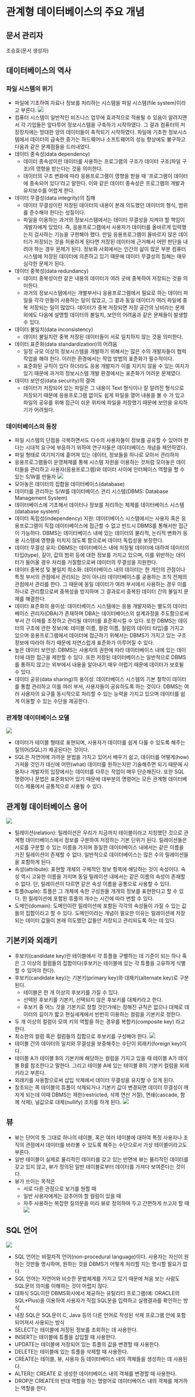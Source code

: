 # 관계형 데이터베이스의 주요 개념
## 문서 관리자
조승효(문서 생성자)
## 데이터베이스의 역사
### 파일 시스템의 위기
   - 파일에 기초하여 자료나 정보를 처리하는 시스템을 파일 시스템(file system)이라고 부른다.
   ![](./img/그림1-1.PNG)
   - 컴퓨터 시스템이 일반적인 비즈니스 업무에 효과적으로 적용될 수 있음이 알려지면서 각 기업들은 앞다투어 정보시스템을 구축하기 시작하였다. 그 결과 컴퓨터의 저장장치에는 방대한 양의 데이터들이 축적되기 시작하였다. 파일에 기초한 정보시스템에서 데이터의 급속한 증가는 하드웨어나 소프트웨어의 성능 향상에도 불구하고 다음과 같은 문제점들을 드러내었다.
   - 데이터 종속성(data dependency)
      - 데이터 종속성이란 데이터를 사용하는 프로그램의 구조가 데이터 구조(파일 구조)의 영향을 받는다는 것을 의미한다.
      - 데이터의 구조 변화에 따라 응용프로그램이 영향을 받을 때 '프로그램이 데이터에 종속되어 있다'라고 말한다. 이와 같은 데이터 종속성은 프로그램의 개발과 유지보수를 어렵게 한다.
   - 데이터 무결성(data integrity)의 침해
      - 데이터 무결성이란 저장된 데이터의 내용이 본래 의도했던 데이터의 형식, 범위를 준수해야 한다는 성질이다.
      - 파일을 이용하는 과거의 정보시스템에서는 데이터 무결성을 지켜야 할 책임이 개발자에게 있었다. 즉, 응용프로그램에서 사용자가 데이터를 올바르게 입력했는지 검사하는 기능을 구현해야 했다. 만일 응용프로그램이 올바르지 않은 데이터가 저장되는 것을 허용하게 된다면 저장된 데이터에 근거해서 어떤 판단을 내려야 하는 경우 문제가 된다. 정보화 사회에서는 인간의 삶이 많은 부분 컴퓨터 시스템에 저장된 데이터에 의존하고 있기 때문에 데이터 무결성의 침해는 매우 심각한 문제가 된다.
   - 데이터 중복성(data redundancy)
      - 데이터 중복성이란 같은 내용의 데이터가 여러 곳에 중복하여 저장되는 것을 의미한다.
      - 과거의 정보시스템에서는 개별부서나 응용프로그램에서 필요로 하는 데이터 파일을 각각 만들어 사용하는 일이 많았고, 그 결과 동일 데이터가 여러 파일에 중복 저장되는 일이 많았다. 데이터가 중복 저장되면 저장 공간의 낭비라는 문제 외에도 다음에 설명할 데이터의 불일치, 보안의 어려움과 같은 문제들이 발생할 수 있다.
   - 데이터 불일치(data inconsistency)
      - 데이터 불일치란 중복 저장된 데이터들이 서로 일치하지 않는 것을 의미한다.
   - 데이터 표준화(data standardization)의 어려움
      - 일정 규모 이상의 정보시스템을 개발하기 위해서는 많은 수의 개발자들이 협력 작업을 해야 한다. 이러한 환경에서는 작업 방법의 표준화가 필수적이다.
      - 표준화된 규칙이 있다 하더라도 응용 개발자가 이를 지키지 않을 수 있는 여지가 있기 때문에 과거의 정보시스템 개발 환경에서는 표준화가 어려운 문제였다.
   - 데이터 보안성(data security)의 결여
      - 데이터가 저장되어 있는 파일은 그 내용이 Text 형식이나 잘 알려진 형식으로 저장되기 때문에 응용프로그램 없이도 쉽게 파일을 열어 내용을 볼 수 가 있고 파일의 공유를 위해 접근이 쉬운 위치에 파일을 저장했기 때문에 보안을 유지하기가 어려웠다.
### 데이터베이스의 등장
   - 파일 시스템의 단점을 극복하면서도 다수의 사용자들이 정보를 공유할 수 있어야 한다는 시대적 요구에 부응하기 위하여 연구자들은 데이터베이스 개념을 제안하였다.
   - 파일 형태로 여기저기에 흩어져 있는 데이터, 정보들을 하나로 모아서 관리하자
   - 응용프로그램들이 운영체제를 통해 시스템 자원을 이용하는 것처럼 모아놓은 데이터들을 관리하고 사용자(응용프로그램)와 데이터 사이에 인터페이스 역할을 할 수 있는 S/W를 만들자
   ![](./img/그림1-4.PNG)
   - 모아놓은 데이터의 집합을 데이터베이스(database)
   - 데이터를 관리하는 S/W를 데이터베이스 관리 시스템(DBMS: Database Management System)
   - 데이터베이스에 기초해서 데이터나 정보를 처리하는 체제를 데이터베이스 시스템(database system)
   - 데이터 독립성(independency) 지원: 데이터베이스 시스템에서는 사용자 혹은 응용프로그램이 직접 데이터베이스에 접근할 수 없고 반드시 DBMS를 통해서만 접근이 가능하다. DBMS는 데이터베이스 내에 있는 데이터의 물리적, 논리적 변화가 응용 시스템에 영향을 미치지 않도록 함으로써 데이터 독립성을 보장한다.
   - 데이터 무결성 유지: DBMS는 데이터베이스 내에 저장될 데이터에 대하여 데이터의 타입(type), 길이, 값의 범위 등에 대한 정보를 가지고 있으며, 이를 위반하는 데이터가 들어올 경우 처리를 거절함으로써 데이터의 무결성을 지원한다.
   - 데이터 중복성 및 불일치 최소화: 데이터베이스 내의 데이터는 한 개인의 관점이나 특정 부서의 관점에서 관리되는 것이 아니라 데이터베이스를 공용하는 조직 전체의 관점에서 관리를 한다. 그 때문에 동일 데이터가 여러 부서에서 사용하는 경우 이를 하나로 관리함으로써 중복성을 방지하며 그 결과로서 중복된 데이터 간의 불일치 문제를 해결한다.
   - 데이터 표준화의 용이성: 데이터베이스 시스템에는 응용 개발자와는 별도의 데이터베이스 관리자(DBA)가 존재하며 DBA는 데이터베이스의 설계과정을 주도함으로써 부서 간 이해를 조정하고 관리될 데이터를 표준화시킬 수 있다. 또한 DBMS는 데이터의 구조에 관한 정보(예: 테이블 이름, 컬럼 이름, 컬럼의 데이터 타입)를 가지고 있으며 응용프로그램에서 데이터에 접근하기 위해서는 DBMS가 가지고 있는 구조 정보에 따라야 하기 때문에 자연스럽게 표준화가 이루어질 수 있다.
   - 높은 데이터 보안성: DBMS는 사용자의 권한에 따라 데이터베이스 내에 있는 데이터에 대한 접근을 제한할 수 있다. 또한 저장된 데이터베이스는 일반적으로 DBMS를 통하지 않고는 외부에서 내용을 알아내기 매우 어렵기 때문에 데이터가 보호될 수 있다.
   - 데이터 공유(data sharing)의 용이성: 데이터베이스 시스템의 기본 철학이 데이터를 통합 관리하고 이를 여러 부서, 사용자들이 공유하도록 하는 것이다. DBMS는 여러 사용자의 요구를 동시적으로 처리할 수 있는 능력을 가지고 있으며 데이터를 쉽게 이용할 수 있는 수단을 제공한다.
### 관계형 데이터베이스 모델
![](./img/그림1-6.PNG)
   - 데이터가 테이블 형태로 표현되며, 사용자가 데이터를 쉽게 다룰 수 있도록 해주는 질의어(SQL)가 제공된다는 것이다.
   - SQL은 자연어에 가까운 문법을 가지고 있어서 배우기 쉽고, 데이터를 어떻게(how) 가져올 것인가 대신에 어떤(what) 데이터를 원하는지만 기술해주면 되기 때문에 사용자나 개발자의 입장에서는 데이터를 다루는 작업이 매우 단순해진다. 또한 SQL 명령어나 문법은 표준화되어 있기 때문에 대부분의 명령어는 모든 관계형 데이터베이스 제품에서 공통적으로 사용될 수 있다.
## 관계형 데이터베이스 용어
![](./img/그림1-7.PNG)
   - 릴레이션(relation): 릴레이션은 우리가 지금까지 테이블이라고 지칭했던 것으로 관계형 데이터베이스에서 정보를 구분하여 저장하는 기본 단위가 된다. 릴레이션들은 서로를 구분할 수 있는 이름을 가지며 동일한 데이터베이스 내에서는 같은 이름을 가진 릴레이션이 존재할 수 없다. 일반적으로 데이터베이스는 많은 수의 릴레이션들을 포함하게 된다.
   - 속성(attribute): 표현할 개체의 구체적인 정보 항목에 해당하는 것이 속성이다. 속성 역시 고유한 이름을 가지며 동일 릴레이션 내에서는 같은 이름의 속성이 존재할 수 없다. 단, 릴레이션이 다르면 같은 속성 이름을 공통으로 사용할 수 있다.
   - 튜플(tuple): 튜플은 그 개체에 속한 구성원들 개개의 정보를 표현한다고 할 수 있다. 한 릴레이션에 포함된 튜플의 개수는 시간에 따라 변할 수 있다.
   - 도메인(domain): 도메인이란 릴레이션에 포함된 각각의 속성들이 가질 수 있는 값들의 집합이라고 할 수 있다. 도메인이라는 개념이 필요한 이유는 릴레이션에 저장되는 데이터 값들이 본래 의도했던 값들만 저장되고 관리되도록 하는 데 있다.
## 기본키와 외래키
   - 후보키(candidate key)란 테이블에서 각 튜플을 구별하는 데 기준이 되는 하나 혹은 그 이상의 컬럼들의 집합이다(후보키는 테이블에 있는 각 튜플을 고유하게 식별할 수 있어야 한다).
   - 후보키(candidate key)는 기본키(primary key)와 대체키(alternate key)로 구분된다.
      - 테이블은 한 개 이상의 후보키를 가질 수 있다.
      - 선택된 후보키를 기본키, 선택되지 않은 후보키를 대체키라고 한다.
      - 후보키 중 어느 것을 기본키로 정할 것인가에는 정해진 규칙은 없으나 대체로 데이터의 길이가 짧고 현실세계에서 빈번히 이용하는 컬럼을 기본키로 정한다.
   - 두 개 이상의 컬럼이 모여 키의 역할을 하는 경우를 복합키(composite key) 라고 한다.
   - 최소한의 컬럼 혹은 컬럼들의 집합으로 후보키를 구성해야 한다.
   ![](./img/그림1-14.PNG)
   - 테이블 간의 데이터의 일치와 무결성을 보증해주는 수단이 외래키(foreign key)이다.
   - 테이블 A가 테이블 B의 기본키에 해당하는 컬럼을 가지고 있을 때 테이블 A가 테이블 B를 참조한다고 말한다. 그리고 테이블 A에 있는 테이블 B의 기본키 컬럼을 외래키라고 부른다.
   - 외래키를 사용함으로써 삽입 삭제에서 데이터 무결성을 유지할 수 있게 된다.
   - 참조되는 쪽 테이블의 튜플이 삭제되거나 기본키 값이 변경되면 데이터 무결성이 깨지게 되는데 이때 DBMS는 제한(restricted, 삭제 연산 거절), 연쇄(cascade, 함께 삭제), 널값으로 대체(nullify) 조치를 하게 된다.
   ![](./img/그림1-15.PNG)
## 뷰
   - 뷰는 단어의 뜻 그대로 하나의 테이블, 혹은 여러 테이블에 대하여 특정 사용자나 조직의 관점에서 데이터를 바라볼 수 있도록 해주는 수단으로서 가상 테이블이라고도 부른다.
   - 일반 테이블이 실제로 물리적인 데이터를 갖고 있는 반면에 뷰는 물리적인 데이터를 갖고 있지 않고, 뷰가 정의된 일반 테이블로부터 데이터를 가져다 보여준다는 것이다.
   - 뷰가 쓰이는 목적은
      - 서로 다른 관점으로 보기를 원할 때
      - 일반 사용자에게는 감추어야 할 컬럼이 있을 때
      - 자주 사용하는 복잡한 질의문을 미리 뷰로 정의하여 두고 간편하게 쓰고자 할 때
   ![](./img/그림1-18.PNG)
## SQL 언어
![](./img/그림1-19.PNG)
   - SQL 언어는 비절차적 언어(non-procedural language)이다. 사용자는 자신이 원하는 것만들 명시하며, 원하는 것을 DBMS가 어떻게 처리할 지는 명시할 필요가 없다.
   - SQL 언어는 자연어와 비슷한 문법체계를 가지고 있기 때문에 처음 보는 사람도 SQL문의 의미를 이해하는 것이 어렵지 않다.
   - 대화식 SQL이란 DBMS회사에서 제공하는 유틸리티 프로그램(예: ORACLE의 SQL*Plus)을 이용하여 사용자가 직접 SQL문을 입력하고 실행결과를 확인하는 방식
   - 내장 SQL은 SQL문이 C, Java 등의 다른 언어로 작성된 삭제 프로그램 안에 포함되어져서 사용되는 방식
   - SELECT는 테이블에 저장된 정보를 조회하는 데 사용한다.
   - INSERT는 테이블에 튜플을 삽입할 때 사용한다.
   - UPDATE는 테이블에 저장되어 있는 튜플의 값을 변경할 때 사용한다.
   - DELETE는 테이블에 있는 튜플을 삭제할 때 사용한다.
   - CREATE는 테이블, 뷰, 사용자 등 데이터베이스 내의 객체들을 생성하는 데 사용된다.
   - ALTER는 CREATE 로 생성한 데이터베이스 내의 객체를 변경할 때 사용한다.
   - DROP은 CREATE의 반대 역할을 하는 명령어로 데이터베이스 내의 객체를 제거하는 역할을 한다.